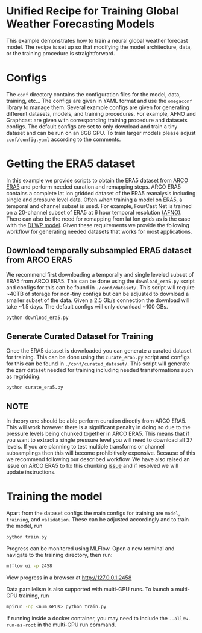 # Unified Recipe for Training Global Weather Forecasting Models

This example demonstrates how to train a neural global weather forecast model.
The recipe is set up so that modifying the model architecture, data, or the
training procedure is straightforward.

# Configs

The `conf` directory contains the configuration files for the model, data, training, etc... The configs are given in YAML format and use the `omegaconf` library to manage them. Several example configs are given for generating different datasets, models, and training procedures. For example, AFNO and Graphcast are given with corresponding training procedure and datasets configs. The default configs are set to only download and train a tiny dataset and can be run on an 8GB GPU. To train larger models please adjust `conf/config.yaml` according to the comments.

# Getting the ERA5 dataset

In this example we provide scripts to obtain the ERA5 dataset from [ARCO ERA5](https://github.com/google-research/arco-era5) and perform needed curation and remapping steps. ARCO ERA5 contains a complete lat lon gridded dataset of the ERA5 reanalysis including single and pressure level data. Often when training a model on ERA5, a temporal and channel subset is used. For example, FourCast Net is trained on a 20-channel subset of ERA5 at 6 hour temporal resolution [(AFNO)](https://openreview.net/pdf?id=EXHG-A3jlM). There can also be the need for remapping from lat lon grids as is the case with the [DLWP model](https://agupubs.onlinelibrary.wiley.com/doi/epdf/10.1029/2021MS002502). Given these requirements we provide the following workflow for generating needed datasets that works for most applications.

## Download temporally subsampled ERA5 dataset from ARCO ERA5

We recommend first downloading a temporally and single leveled subset of ERA5 from ARCO ERA5. This can be done using the `download_era5.py` script and configs for this can be found in `./conf/dataset/`. This script will require ~40TB of storage for non-tiny configs but can be adjusted to download a smaller subset of the data. Given a 2.5 Gb/s connection the download will take ~1.5 days. The default configs will only download ~100 GBs.

```bash
python download_era5.py
```

## Generate Curated Dataset for Training

Once the ERA5 dataset is downloaded you can generate a curated dataset for training. This can be done using the `curate_era5.py` script and configs for this can be found in `./conf/curated_dataset/`. This script will generate the zarr dataset needed for training including needed transformations such as regridding.

```bash
python curate_era5.py
```

## NOTE

In theory one should be able perform curation directly from ARCO ERA5. This will work however there is a significant penalty in doing so due to the pressure levels being chunked together in ARCO ERA5. This means that if you want to extract a single pressure level you will need to download all 37 levels. If you are planning to test multiple transforms or channel subsamplings then this will become prohibitively expensive. Because of this we recommend following our described workflow. We have also raised an issue on ARCO ERA5 to fix this chunking [issue](https://github.com/google-research/arco-era5/issues/69) and if resolved we will update instructions.

# Training the model

Apart from the dataset configs the main configs for training are `model`, `training`, and `validation`. These can be adjusted accordingly and to train the model, run

```bash
python train.py
```

Progress can be monitored using MLFlow. Open a new terminal and navigate to the training
directory, then run:

```bash
mlflow ui -p 2458
```

View progress in a browser at <http://127.0.0.1:2458>

Data parallelism is also supported with multi-GPU runs. To launch a multi-GPU training,
run

```bash
mpirun -np <num_GPUs> python train.py
```

If running inside a docker container, you may need to include the `--allow-run-as-root`
in the multi-GPU run command.


